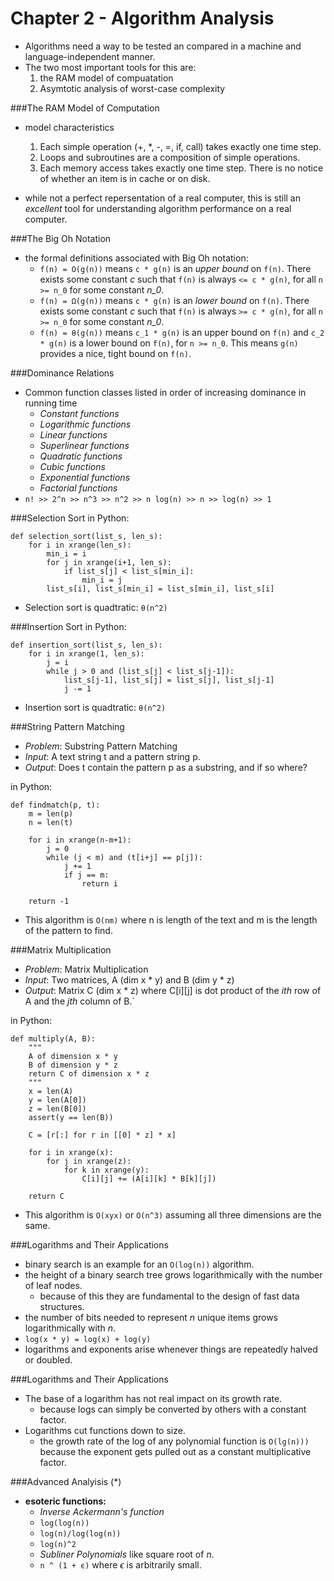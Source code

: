 Chapter 2 - Algorithm Analysis
===

- Algorithms need a way to be tested an compared in a machine and language-independent manner.
- The two most important tools for this are:
	1. the RAM model of compuatation
	2. Asymtotic analysis of worst-case complexity

###The RAM Model of Computation
- model characteristics
	1. Each simple operation (+, *, -, =, if, call) takes exactly one time step.
	2. Loops and subroutines are a composition of simple operations.
	3. Each memory access takes exactly one time step.  There is no notice of whether an item is in cache or on disk.

- while not a perfect repersentation of a real computer, this is still an *excellent* tool for understanding algorithm performance on a real computer.

###The Big Oh Notation
- the formal definitions associated with Big Oh notation:
	- `f(n) = O(g(n))` means `c * g(n)` is an *upper bound* on `f(n)`.  There exists some constant *c* such that `f(n)` is always `<= c * g(n)`, for all `n >= n_0` for some constant *n_0*.
	- `f(n) = Ω(g(n))` means `c * g(n)` is an *lower bound* on `f(n)`.  There exists some constant *c* such that `f(n)` is always `>= c * g(n)`, for all `n >= n_0` for some constant *n_0*.
	- `f(n) = θ(g(n))` means `c_1 * g(n)` is an upper bound on `f(n)` and `c_2 * g(n)` is a lower bound on `f(n)`, for `n >= n_0`.  This means `g(n)` provides a nice, tight bound on `f(n)`.

###Dominance Relations
- Common function classes listed in order of increasing dominance in running time
	- *Constant functions*
	- *Logarithmic functions*
	- *Linear functions*
	- *Superlinear functions*
	- *Quadratic functions*
	- *Cubic functions*
	- *Exponential functions*
	- *Factorial functions*
- `n! >> 2^n >> n^3 >> n^2 >> n log(n) >> n >> log(n) >> 1`

###Selection Sort
in Python:

	def selection_sort(list_s, len_s):
    	for i in xrange(len_s):
        	min_i = i
        	for j in xrange(i+1, len_s):
            	if list_s[j] < list_s[min_i]:
                	min_i = j
        	list_s[i], list_s[min_i] = list_s[min_i], list_s[i]
        	
- Selection sort is quadtratic: `θ(n^2)`


###Insertion Sort
in Python:

    def insertion_sort(list_s, len_s):
        for i in xrange(1, len_s):
            j = i
            while j > 0 and (list_s[j] < list_s[j-1]):
                list_s[j-1], list_s[j] = list_s[j], list_s[j-1]
                j -= 1

- Insertion sort is quadtratic: `θ(n^2)`

###String Pattern Matching
- *Problem*: Substring Pattern Matching
- *Input*: A text string t and a pattern string p.
- *Output*: Does t contain the pattern p as a substring, and if so where?

in Python:

	def findmatch(p, t):
    	m = len(p)
    	n = len(t)

    	for i in xrange(n-m+1):
        	j = 0
        	while (j < m) and (t[i+j] == p[j]):
            	j += 1
            	if j == m:
                	return i

        return -1

- This algorithm is `O(nm)` where n is length of the text and m is the length of the pattern to find.


###Matrix Multiplication
- *Problem*: Matrix Multiplication
- *Input*: Two matrices, A (dim x * y) and B (dim y * z)
- *Output*: Matrix C (dim x * z) where C[i][j] is dot product of the *ith* row of A and the *jth* column of B.`

in Python:

	def multiply(A, B):
        """
        A of dimension x * y
        B of dimension y * z
        return C of dimension x * z
        """
        x = len(A)
        y = len(A[0])
        z = len(B[0])
        assert(y == len(B))

        C = [r[:] for r in [[0] * z] * x]

        for i in xrange(x):
            for j in xrange(z):
                for k in xrange(y):
                    C[i][j] += (A[i][k] * B[k][j])

        return C

- This algorithm is `O(xyx)` or `O(n^3)` assuming all three dimensions are the same.

###Logarithms and Their Applications
- binary search is an example for an `O(log(n))` algorithm.
- the height of a binary search tree grows logarithmically with the number of leaf nodes.
	- because of this they are fundamental to the design of fast data structures.
- the number of bits needed to represent *n* unique items grows logarithmically with *n*.
- `log(x * y) = log(x) + log(y)`
- logarithms and exponents arise whenever things are repeatedly halved or doubled.

###Logarithms and Their Applications
- The base of a logarithm has not real impact on its growth rate.
	- because logs can simply be converted by others with a constant factor.
- Logarithms cut functions down to size.
	- the growth rate of the log of any polynomial function is `O(lg(n)))` because the exponent gets pulled out as a constant multiplicative factor.

###Advanced Analyisis (*)
- **esoteric functions:**
	- *Inverse Ackermann's function*
	- `log(log(n))`
	- `log(n)/log(log(n))`
	- `log(n)^2`
	- *Subliner Polynomials* like square root of *n*.
	- `n ^ (1 + ϵ)` where *ϵ* is arbitrarily small.